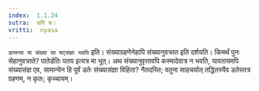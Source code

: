 ```yaml
---
index:  1.1.24
sutra:  डति च।
vritti:  nyasa
---
```


`डत्यन्ता या संख्या सा षट्संज्ञा भवति` इति। संख्याग्रहणेनेहापि संख्यानुवत्र्तत 
इति दर्शयति। किमर्थं पुनः सेहानुवत्र्तते? पातेर्डतिः पतय इत्यत्र मा भूत्। अथ
संख्यानुवृत्तावपि कस्मादेवात्र न भवति, यावतायमपि संख्यासंज्ञ एव, सामान्येन हि
पूर्वं डतेः संख्यासंज्ञा विहिता? नैतदस्ति; वतुना साहचर्यात् तद्धितस्यैव 
डतेस्तत्र ग्रहणम्, न कृतः; कृच्चायम्।
